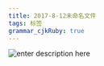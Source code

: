```yaml
---
title: 2017-8-12未命名文件 
tags: 标签
grammar_cjkRuby: true
---
```

![enter description here][1]


  [1]: https://www.github.com/StepForwards/my-notes/raw/master/2017-8-12%E6%9C%AA%E5%91%BD%E5%90%8D%E6%96%87%E4%BB%B6/images/1502544196266.jpg